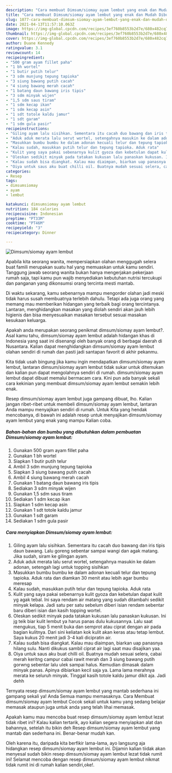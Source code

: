```yaml
---
description: "Cara membuat Dimsum/siomay ayam lembut yang enak dan Mudah Dibuat"
title: "Cara membuat Dimsum/siomay ayam lembut yang enak dan Mudah Dibuat"
slug: 1077-cara-membuat-dimsum-siomay-ayam-lembut-yang-enak-dan-mudah-dibuat
date: 2021-04-13T11:57:10.063Z
image: https://img-global.cpcdn.com/recipes/3ef760b8553b2d7e/680x482cq70/dimsumsiomay-ayam-lembut-foto-resep-utama.jpg
thumbnail: https://img-global.cpcdn.com/recipes/3ef760b8553b2d7e/680x482cq70/dimsumsiomay-ayam-lembut-foto-resep-utama.jpg
cover: https://img-global.cpcdn.com/recipes/3ef760b8553b2d7e/680x482cq70/dimsumsiomay-ayam-lembut-foto-resep-utama.jpg
author: Duane Kennedy
ratingvalue: 3.1
reviewcount: 14
recipeingredient:
- "500 gram ayam fillet paha"
- "1 bh wortel"
- "1 butir putih telur"
- "3 sdm munjung tepung tapioka"
- "3 siung bawang putih cacah"
- "4 siung bawang merah cacah"
- "1 batang daun bawang iris tipis"
- "3 sdm minyak wijen"
- "1,5 sdm saus tiram"
- "1 sdm kecap ikan"
- "1 sdm kecap asin"
- "1 sdt totole kaldu jamur"
- "1 sdt garam"
- "1 sdm gula pasir"
recipeinstructions:
- "Giling ayam lalu sisihkan. Sementara itu cacah duo bawang dan iris tipis daun bawang. Lalu goreng sebentar sampai wangi dan agak matang. Jika sudah, siram ke gilingan ayam."
- "Aduk aduk merata lalu serut wortel, setengahnya masukin ke dalam adonan, setengah lagi untuk topping sisihkan"
- "Masukkan bumbu bumbu ke dalam adonan kecuali telur dan tepung tapioka. Aduk rata dan diamkan 30 menit atau lebih agar bumbu meresap"
- "Kalau sudah, masukkan putih telur dan tepung tapioka. Aduk rata"
- "Kulit yang saya pakai sebenarnya kulit gyoza dan kebetulan dapat kulit yg agak tebal. Ini saya rendam air matang yang sudah ditambahi sedikit minyak kelapa. Jadi satu per satu sebelum diberi isian rendam sebentar baru diberi isian dan kasih topping wortel."
- "Oleskan sedikit minyak pada tatakan kukusan lalu panaskan kukusan. Ini jg teik biar kulit lembut ya harus panas dulu kukusannya. Lalu saat mengukus, tiap 5 menit buka dan semprot atau ciprat dengan air pada bagian kulitnya. Dari sini keliatan kok kulit akan keras atau tetap lembut. Saya kukus 20 menit jadi 3-4 kali dicipratin air."
- "Kalau sudah bisa diangkat. Kalau mau diaimpan, biarkan uap panasnya hilang sulu. Nanti dikukus sambil ciprat air lagi saat mau disajikan yaa."
- "Oiya untuk saus aku buat chilli oil. Buatnya mudah sesuai selera, cabai merah keritng campur cabai rawit merah dan 3 siung bawang putih gorwng sebentar lalu ulek sampai halus. Kemudian dimasak dalam minyak panas. Apinya dibiarkan kecil saja ya. Lama lama merahnya merata ke seluruh minyak. Tinggal kasih totole kaldu jamur dikit aja. Jadi dehh"
categories:
- Resep
tags:
- dimsumsiomay
- ayam
- lembut

katakunci: dimsumsiomay ayam lembut 
nutrition: 184 calories
recipecuisine: Indonesian
preptime: "PT33M"
cooktime: "PT46M"
recipeyield: "3"
recipecategory: Dinner

---
```



![Dimsum/siomay ayam lembut](https://img-global.cpcdn.com/recipes/3ef760b8553b2d7e/680x482cq70/dimsumsiomay-ayam-lembut-foto-resep-utama.jpg)

Apabila kita seorang wanita, mempersiapkan olahan menggugah selera buat famili merupakan suatu hal yang memuaskan untuk kamu sendiri. Tanggung jawab seorang  wanita bukan hanya mengerjakan pekerjaan rumah saja, tapi kamu pun wajib menyediakan kebutuhan nutrisi tercukupi dan panganan yang dikonsumsi orang tercinta mesti mantab.

Di waktu  sekarang, kamu sebenarnya mampu mengorder olahan jadi meski tidak harus susah membuatnya terlebih dahulu. Tetapi ada juga orang yang memang mau memberikan hidangan yang terbaik bagi orang tercintanya. Lantaran, menghidangkan masakan yang diolah sendiri akan jauh lebih higienis dan bisa menyesuaikan masakan tersebut sesuai masakan kesukaan keluarga. 



Apakah anda merupakan seorang penikmat dimsum/siomay ayam lembut?. Asal kamu tahu, dimsum/siomay ayam lembut adalah hidangan khas di Indonesia yang saat ini disenangi oleh banyak orang di berbagai daerah di Nusantara. Kalian dapat menghidangkan dimsum/siomay ayam lembut olahan sendiri di rumah dan pasti jadi santapan favorit di akhir pekanmu.

Kita tidak usah bingung jika kamu ingin mendapatkan dimsum/siomay ayam lembut, lantaran dimsum/siomay ayam lembut tidak sukar untuk ditemukan dan kalian pun dapat mengolahnya sendiri di rumah. dimsum/siomay ayam lembut dapat dibuat memalui bermacam cara. Kini pun ada banyak sekali cara kekinian yang membuat dimsum/siomay ayam lembut semakin lebih enak.

Resep dimsum/siomay ayam lembut juga gampang dibuat, lho. Kalian jangan ribet-ribet untuk membeli dimsum/siomay ayam lembut, lantaran Anda mampu menyajikan sendiri di rumah. Untuk Kita yang hendak mencobanya, di bawah ini adalah resep untuk menyajikan dimsum/siomay ayam lembut yang enak yang mampu Kalian coba.

<!--inarticleads1-->

##### Bahan-bahan dan bumbu yang dibutuhkan dalam pembuatan Dimsum/siomay ayam lembut:

1. Gunakan 500 gram ayam fillet paha
1. Gunakan 1 bh wortel
1. Siapkan 1 butir putih telur
1. Ambil 3 sdm munjung tepung tapioka
1. Siapkan 3 siung bawang putih cacah
1. Ambil 4 siung bawang merah cacah
1. Gunakan 1 batang daun bawang iris tipis
1. Sediakan 3 sdm minyak wijen
1. Gunakan 1,5 sdm saus tiram
1. Sediakan 1 sdm kecap ikan
1. Siapkan 1 sdm kecap asin
1. Gunakan 1 sdt totole kaldu jamur
1. Gunakan 1 sdt garam
1. Sediakan 1 sdm gula pasir




<!--inarticleads2-->

##### Cara menyiapkan Dimsum/siomay ayam lembut:

1. Giling ayam lalu sisihkan. Sementara itu cacah duo bawang dan iris tipis daun bawang. Lalu goreng sebentar sampai wangi dan agak matang. Jika sudah, siram ke gilingan ayam.
1. Aduk aduk merata lalu serut wortel, setengahnya masukin ke dalam adonan, setengah lagi untuk topping sisihkan
1. Masukkan bumbu bumbu ke dalam adonan kecuali telur dan tepung tapioka. Aduk rata dan diamkan 30 menit atau lebih agar bumbu meresap
1. Kalau sudah, masukkan putih telur dan tepung tapioka. Aduk rata
1. Kulit yang saya pakai sebenarnya kulit gyoza dan kebetulan dapat kulit yg agak tebal. Ini saya rendam air matang yang sudah ditambahi sedikit minyak kelapa. Jadi satu per satu sebelum diberi isian rendam sebentar baru diberi isian dan kasih topping wortel.
1. Oleskan sedikit minyak pada tatakan kukusan lalu panaskan kukusan. Ini jg teik biar kulit lembut ya harus panas dulu kukusannya. Lalu saat mengukus, tiap 5 menit buka dan semprot atau ciprat dengan air pada bagian kulitnya. Dari sini keliatan kok kulit akan keras atau tetap lembut. Saya kukus 20 menit jadi 3-4 kali dicipratin air.
1. Kalau sudah bisa diangkat. Kalau mau diaimpan, biarkan uap panasnya hilang sulu. Nanti dikukus sambil ciprat air lagi saat mau disajikan yaa.
1. Oiya untuk saus aku buat chilli oil. Buatnya mudah sesuai selera, cabai merah keritng campur cabai rawit merah dan 3 siung bawang putih gorwng sebentar lalu ulek sampai halus. Kemudian dimasak dalam minyak panas. Apinya dibiarkan kecil saja ya. Lama lama merahnya merata ke seluruh minyak. Tinggal kasih totole kaldu jamur dikit aja. Jadi dehh




Ternyata resep dimsum/siomay ayam lembut yang mantab sederhana ini gampang sekali ya! Anda Semua mampu memasaknya. Cara Membuat dimsum/siomay ayam lembut Cocok sekali untuk kamu yang sedang belajar memasak ataupun juga untuk anda yang telah lihai memasak.

Apakah kamu mau mencoba buat resep dimsum/siomay ayam lembut lezat tidak ribet ini? Kalau kalian tertarik, ayo kalian segera menyiapkan alat dan bahannya, setelah itu bikin deh Resep dimsum/siomay ayam lembut yang mantab dan sederhana ini. Benar-benar mudah kan. 

Oleh karena itu, daripada kita berfikir lama-lama, ayo langsung aja hidangkan resep dimsum/siomay ayam lembut ini. Dijamin kalian tiidak akan menyesal sudah bikin resep dimsum/siomay ayam lembut lezat tidak rumit ini! Selamat mencoba dengan resep dimsum/siomay ayam lembut nikmat tidak rumit ini di rumah kalian sendiri,oke!.

